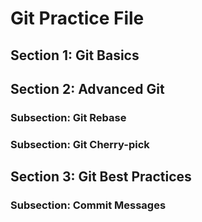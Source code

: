 # Git Practice File
## Section 1: Git Basics
## Section 2: Advanced Git
### Subsection: Git Rebase
### Subsection: Git Cherry-pick
## Section 3: Git Best Practices
### Subsection: Commit Messages
